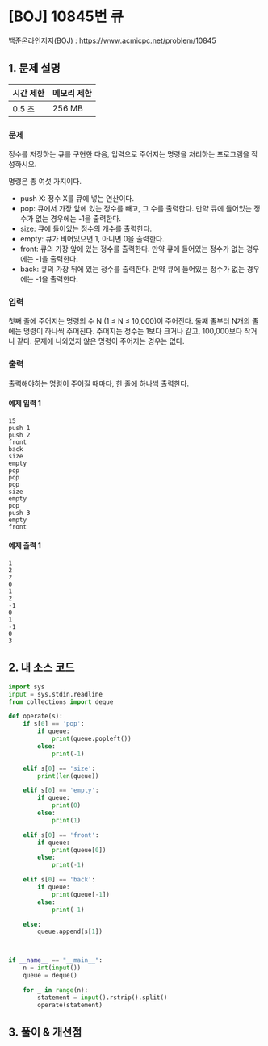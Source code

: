 # [BOJ] 10845번 큐

백준온라인저지(BOJ) :  https://www.acmicpc.net/problem/10845



## 1. 문제 설명

| 시간 제한 | 메모리 제한 | 
| :-------- | :---------- |
| 0.5 초      | 256 MB      | 

### 문제

정수를 저장하는 큐를 구현한 다음, 입력으로 주어지는 명령을 처리하는 프로그램을 작성하시오.

명령은 총 여섯 가지이다.

- push X: 정수 X를 큐에 넣는 연산이다.
- pop: 큐에서 가장 앞에 있는 정수를 빼고, 그 수를 출력한다. 만약 큐에 들어있는 정수가 없는 경우에는 -1을 출력한다.
- size: 큐에 들어있는 정수의 개수를 출력한다.
- empty: 큐가 비어있으면 1, 아니면 0을 출력한다.
- front: 큐의 가장 앞에 있는 정수를 출력한다. 만약 큐에 들어있는 정수가 없는 경우에는 -1을 출력한다.
- back: 큐의 가장 뒤에 있는 정수를 출력한다. 만약 큐에 들어있는 정수가 없는 경우에는 -1을 출력한다.

### 입력

첫째 줄에 주어지는 명령의 수 N (1 ≤ N ≤ 10,000)이 주어진다. 둘째 줄부터 N개의 줄에는 명령이 하나씩 주어진다. 주어지는 정수는 1보다 크거나 같고, 100,000보다 작거나 같다. 문제에 나와있지 않은 명령이 주어지는 경우는 없다.

### 출력

출력해야하는 명령이 주어질 때마다, 한 줄에 하나씩 출력한다.

#### 예제 입력 1

```
15
push 1
push 2
front
back
size
empty
pop
pop
pop
size
empty
pop
push 3
empty
front
```

#### 예제 출력 1

```
1
2
2
0
1
2
-1
0
1
-1
0
3
```


## 2. 내 소스 코드

```python
import sys
input = sys.stdin.readline
from collections import deque

def operate(s):
    if s[0] == 'pop':
        if queue:
            print(queue.popleft())
        else:
            print(-1)

    elif s[0] == 'size':
        print(len(queue))

    elif s[0] == 'empty':
        if queue:
            print(0)
        else:
            print(1)

    elif s[0] == 'front':
        if queue:
            print(queue[0])
        else:
            print(-1)

    elif s[0] == 'back':
        if queue:
            print(queue[-1])
        else:
            print(-1)

    else:
        queue.append(s[1])



if __name__ == "__main__":
    n = int(input())
    queue = deque()

    for _ in range(n):
        statement = input().rstrip().split()
        operate(statement)
```



## 3. 풀이 & 개선점

```python

```